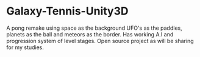# Galaxy-Tennis-Unity3D
A pong remake using space as the background UFO's as the paddles, planets as the ball and meteors as the border. Has working A.I and progression system of level stages. Open source project as will be sharing for my studies.
